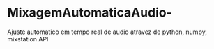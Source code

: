 # MixagemAutomaticaAudio-
Ajuste automatico em tempo real de audio atravez de python, numpy, mixstation API
